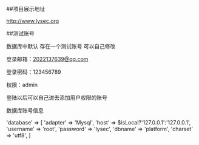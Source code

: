 ##项目展示地址

http://www.lysec.org

##测试账号

数据库中默认 存在一个测试账号 可以自己修改

登录邮箱：2022137639@qq.com

登录密码：123456789

权限：admin

登陆以后可以自己进去添加用户权限的账号


数据库账号信息

'database' => [
        'adapter' => 'Mysql',
        'host' => $isLocal?'127.0.0.1':'127.0.0.1',
        'username' => 'root',
        'password' => 'lysec',
        'dbname' => 'platform',
        'charset' => 'utf8',
    ]

